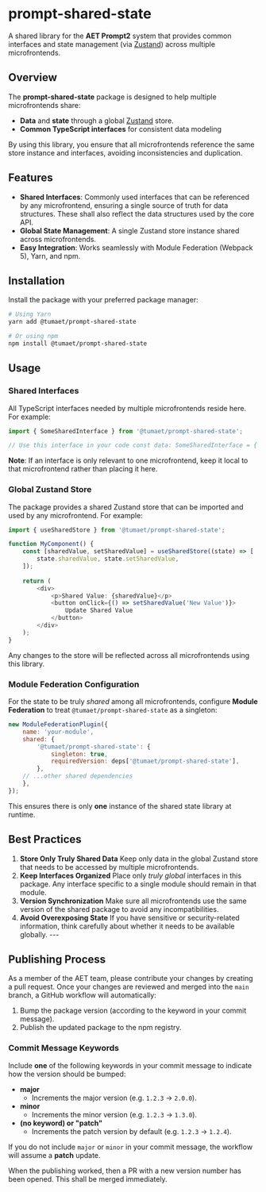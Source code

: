 # prompt-shared-state 
A shared library for the **AET Prompt2** system that provides common interfaces and state management (via [Zustand](https://github.com/pmndrs/zustand)) across multiple microfrontends. 

## Overview 
The **prompt-shared-state** package is designed to help multiple microfrontends share:
- **Data** and **state** through a global [Zustand](https://github.com/pmndrs/zustand) store. 
- **Common TypeScript interfaces** for consistent data modeling 

By using this library, you ensure that all microfrontends reference the same store instance and interfaces, avoiding inconsistencies and duplication. 

## Features 
- **Shared Interfaces**: Commonly used interfaces that can be referenced by any microfrontend, ensuring a single source of truth for data structures. These shall also reflect the data structures used by the core API.
- **Global State Management**: A single Zustand store instance shared across microfrontends. 
- **Easy Integration**: Works seamlessly with Module Federation (Webpack 5), Yarn, and npm. 

## Installation 
Install the package with your preferred package manager: 

```bash 
# Using Yarn 
yarn add @tumaet/prompt-shared-state 

# Or using npm 
npm install @tumaet/prompt-shared-state 
```

## Usage 
### Shared Interfaces 
All TypeScript interfaces needed by multiple microfrontends reside here. For example: 

```ts 
import { SomeSharedInterface } from '@tumaet/prompt-shared-state'; 

// Use this interface in your code const data: SomeSharedInterface = { // ... }; 
``` 
**Note**: If an interface is only relevant to one microfrontend, keep it local to that microfrontend rather than placing it here. 

### Global Zustand Store 
The package provides a shared Zustand store that can be imported and used by any microfrontend. For example: 

```ts 
import { useSharedStore } from '@tumaet/prompt-shared-state'; 

function MyComponent() { 
    const [sharedValue, setSharedValue] = useSharedStore((state) => [ 
        state.sharedValue, state.setSharedValue, 
    ]); 
    
    return ( 
        <div> 
            <p>Shared Value: {sharedValue}</p> 
            <button onClick={() => setSharedValue('New Value')}> 
                Update Shared Value 
            </button> 
        </div> 
    ); 
} 
``` 

Any changes to the store will be reflected across all microfrontends using this library. 

### Module Federation Configuration 
For the state to be truly _shared_ among all microfrontends, configure **Module Federation** to treat `@tumaet/prompt-shared-state` as a singleton: 

```js 
new ModuleFederationPlugin({ 
    name: 'your-module', 
    shared: { 
        '@tumaet/prompt-shared-state': { 
            singleton: true, 
            requiredVersion: deps['@tumaet/prompt-shared-state'], 
        }, 
    // ...other shared dependencies 
    }, 
}); 
``` 
This ensures there is only **one** instance of the shared state library at runtime.

## Best Practices 
1. **Store Only Truly Shared Data** Keep only data in the global Zustand store that needs to be accessed by multiple microfrontends. 
2. **Keep Interfaces Organized** Place only _truly global_ interfaces in this package. Any interface specific to a single module should remain in that module. 
3. **Version Synchronization** Make sure all microfrontends use the same version of the shared package to avoid any incompatibilities.
4. **Avoid Overexposing State** If you have sensitive or security-related information, think carefully about whether it needs to be available globally. --- 

## Publishing Process

As a member of the AET team, please contribute your changes by creating a pull request.
Once your changes are reviewed and merged into the `main` branch, a GitHub workflow will automatically:

1. Bump the package version (according to the keyword in your commit message).
2. Publish the updated package to the npm registry.

### Commit Message Keywords
Include **one** of the following keywords in your commit message to indicate how the version should be bumped:

- **major**  
  - Increments the major version (e.g. `1.2.3` → `2.0.0`).
- **minor**  
  - Increments the minor version (e.g. `1.2.3` → `1.3.0`).
- **(no keyword) or "patch"**  
  - Increments the patch version by default (e.g. `1.2.3` → `1.2.4`).

If you do not include `major` or `minor` in your commit message, the workflow will assume a **patch** update.

When the publishing worked, then a PR with a new version number has been opened. This shall be merged immediately. 
